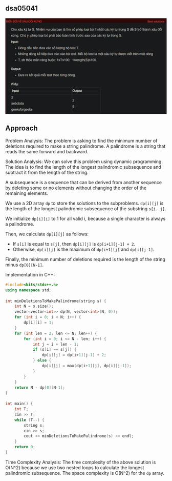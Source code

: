## dsa05041
![alt text](image.png)
## Approach
Problem Analysis:
The problem is asking to find the minimum number of deletions required to make a string palindrome. A palindrome is a string that reads the same forward and backward.

Solution Analysis:
We can solve this problem using dynamic programming. The idea is to find the length of the longest palindromic subsequence and subtract it from the length of the string.

A subsequence is a sequence that can be derived from another sequence by deleting some or no elements without changing the order of the remaining elements.

We use a 2D array `dp` to store the solutions to the subproblems. `dp[i][j]` is the length of the longest palindromic subsequence of the substring `s[i..j]`.

We initialize `dp[i][i]` to 1 for all valid i, because a single character is always a palindrome.

Then, we calculate `dp[i][j]` as follows:

- If `s[i]` is equal to `s[j]`, then `dp[i][j]` is `dp[i+1][j-1] + 2`.
- Otherwise, `dp[i][j]` is the maximum of `dp[i+1][j]` and `dp[i][j-1]`.

Finally, the minimum number of deletions required is the length of the string minus `dp[0][N-1]`.

Implementation in C++:

```cpp
#include<bits/stdc++.h>
using namespace std;

int minDeletionsToMakePalindrome(string s) {
    int N = s.size();
    vector<vector<int>> dp(N, vector<int>(N, 0));
    for (int i = 0; i < N; i++) {
        dp[i][i] = 1;
    }
    for (int len = 2; len <= N; len++) {
        for (int i = 0; i <= N - len; i++) {
            int j = i + len - 1;
            if (s[i] == s[j]) {
                dp[i][j] = dp[i+1][j-1] + 2;
            } else {
                dp[i][j] = max(dp[i+1][j], dp[i][j-1]);
            }
        }
    }
    return N - dp[0][N-1];
}

int main() {
    int T;
    cin >> T;
    while (T--) {
        string s;
        cin >> s;
        cout << minDeletionsToMakePalindrome(s) << endl;
    }
    return 0;
}
```

Time Complexity Analysis:
The time complexity of the above solution is O(N^2) because we use two nested loops to calculate the longest palindromic subsequence. The space complexity is O(N^2) for the `dp` array.